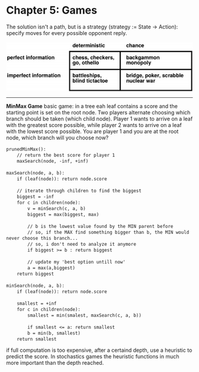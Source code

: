 # Chapter 5: Games

The solution isn't a path, but is a strategy (strategy := State -> Action): specify moves for every possible opponent reply.

![game algs](images/gameAlgs.jpg)

---

**MinMax Game**
basic game: in a tree eah leaf contains a score and the starting point is set on the root node.
Two players alternate choosing which branch should be taken (which child node).
Player 1 wants to arrive on a leaf with the greatest score possible, while player 2 wants to arrive on a leaf with the lowest score possible.
You are player 1 and you are at the root node, which branch will you choose now?

    prunedMinMax():
        // return the best score for player 1
        maxSearch(node, -inf, +inf)

    maxSearch(node, a, b):
        if (leaf(node)): return node.score

        // iterate through children to find the biggest
        biggest = -inf
        for c in children(node):
            v = minSearch(c, a, b)
            biggest = max(biggest, max)

            // b is the lowest value found by the MIN parent before
            // so, if the MAX find something bigger than b, the MIN would never choose this branch...
            // so, i don't need to analyze it anymore
            if biggest >= b : return biggest

            // update my 'best option untill now'
            a = max(a,biggest)
        return biggest

    minSearch(node, a, b):
        if (leaf(node)): return node.score

        smallest = +inf
        for c in children(node):
            smallest = min(smalest, maxSearch(c, a, b))

            if smallest <= a: return smallest
            b = min(b, smallest)
        return smallest

if full computation is too expensive, after a certaind depth, use a heuristic to predict the score.
In stochastics games the heuristic functions in much more important than the depth reached.
